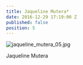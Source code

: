 ```yaml
---
title: Jaqueline Mutera*
date: 2016-12-29 17:19:00 Z
published: false
position: 5
---
```


![jaqueline_mutera_05.jpg](/uploads/jaqueline_mutera_05.jpg)

Jaqueline Mutera